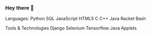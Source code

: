 ### Hey there 👋


Languages:
Python SQL JavaScript HTML5 C C++ Java Racket Bash

Tools & Technologies
Django Selenium Tensorflow Java Applets
